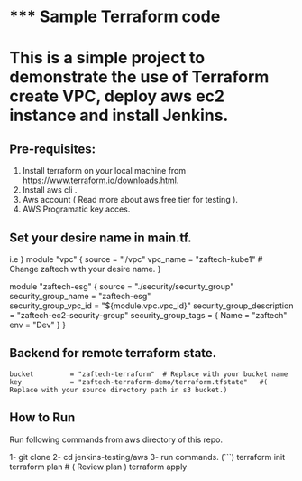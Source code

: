 # *** Sample Terraform code #
# This is a simple project to demonstrate the use of Terraform create VPC, deploy aws ec2 instance and install Jenkins.
## Pre-requisites:
1. Install terraform on your local machine from https://www.terraform.io/downloads.html.
2. Install aws cli  .
3. Aws account ( Read more about aws free tier for testing ).
4. AWS Programatic key acces.

## Set your desire name in main.tf.

i.e 
}
module "vpc" {
    source = "./vpc"
    vpc_name = "zaftech-kube1"   # Change zaftech with your desire name.
}

module "zaftech-esg" {
  source            = "./security/security_group"
  security_group_name = "zaftech-esg"   
  security_group_vpc_id  = "${module.vpc.vpc_id}"
  security_group_description = "zaftech-ec2-security-group"
  security_group_tags = {
    Name   = "zaftech"
    env    = "Dev"
  }
}

## Backend for remote terraform state.
    bucket         = "zaftech-terraform"  # Replace with your bucket name
    key            = "zaftech-terraform-demo/terraform.tfstate"   #( Replace with your source directory path in s3 bucket.)

## How to Run 
Run following commands from aws directory of this repo.

1- git clone 
2- cd jenkins-testing/aws
3- run commands.
(```)
terraform init 
terraform plan # ( Review plan )
terraform apply
